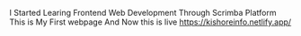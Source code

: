 I Started Learing Frontend Web Development Through Scrimba Platform 
This is My First webpage 
And Now this is live https://kishoreinfo.netlify.app/

